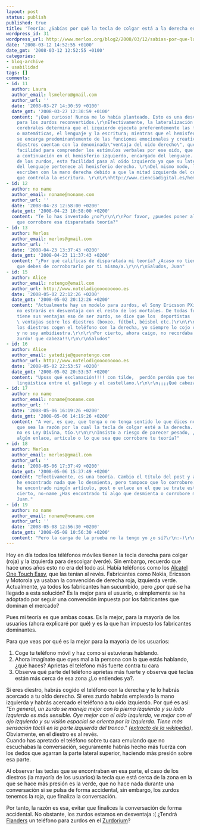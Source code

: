 ```yaml
---
layout: post
status: publish
published: true
title: 'Teoría: ¿Sabías por qué la tecla de colgar está a la derecha en los móviles?'
wordpress_id: 31
wordpress_url: http://www.merlos.org/blog2/2008/03/12/sabias-por-que-la-tecla-de-colgar-esta-a-la-derecha-en-los-moviles/
date: '2008-03-12 14:52:55 +0100'
date_gmt: '2008-03-12 12:52:55 +0100'
categories:
- blog-archive
- usabilidad
tags: []
comments:
- id: 11
  author: Laura
  author_email: lsmelero@gmail.com
  author_url: ''
  date: '2008-03-27 14:30:59 +0100'
  date_gmt: '2008-03-27 12:30:59 +0100'
  content: "¡Qué curioso! Nunca me lo había planteado. Esto es una desventaja también
    para los zurdos reconvertidos.\r\nEfectivamente, la lateralización de los hemisferios
    cerebrales determina que el izquierdo ejecuta preferentemente las funciones lógicas
    o matemáticas, el lenguaje y la escritura; mientras que el hemisferio derecho
    se encarga predominantemente de las funciones emocionales y creativas. \r\nLos
    diestros cuentan con la denominada\"ventaja del oido derecho\", que es una mayor
    facilidad para comprender los estímulos verbales por ese oido, que se reflejan
    a continuación en el hemisferio izquierdo, encargado del lenguaje. En el caso
    de los zurdos, esta facilidad pasa al oido izquierdo ya que su lateralización
    del lenguaje pertenece al hemisferio derecho. \r\nDel mismo modo, los diestros
    escriben con la mano derecha debido a que la mitad izquierda del cerebro es la
    que controla la escritura. \r\n\r\nhttp://www.cienciadigital.es/hemeroteca/reportaje.php?id=2"
- id: 12
  author: no name
  author_email: noname@noname.com
  author_url: ''
  date: '2008-04-23 12:58:00 +0200'
  date_gmt: '2008-04-23 10:58:00 +0200'
  content: "Te lo has inventado ¿no?\r\n\r\nPor favor, ¿puedes poner algún enlace
    que corrobore esa disparatada teoría?"
- id: 13
  author: Merlos
  author_email: merlos@gmail.com
  author_url: ''
  date: '2008-04-23 13:37:43 +0200'
  date_gmt: '2008-04-23 11:37:43 +0200'
  content: "¿Por qué calificas de disparatada mi teoría? ¿Acaso no tiene sentido?\r\nCreo
    que debes de corroborarlo por ti mismo/a.\r\n\r\nSaludos, Juan"
- id: 15
  author: Alice
  author_email: notengo@email.com
  author_url: http://www.noteladigooooooooo.es
  date: '2008-05-02 22:12:26 +0200'
  date_gmt: '2008-05-02 20:12:26 +0200'
  content: "Actualmente hay un modelo para zurdos, el Sony Ericsson PXi, así que ya
    no estrarás en desventaja con el resto de los mortales. De todas formas también
    tiene sus ventajas eso de ser zurdo, se dice que los  deportistas  zurdos   tienen
    \ ventajas sobre los diestros (boxeo, fútbol, béisbol etc.)\r\n\r\nY no todos
    los diestros cogen el teléfono con la derecha, yo siempre lo cojo con la izquierda,
    y no soy ambidiestra.\r\n\r\nPor cierto, ahora caigo, no recordaba que fueras
    zurdo! que cabeza!!\r\n\r\nSaludos"
- id: 16
  author: Alice
  author_email: yatedije@quenotengo.com
  author_url: http://www.notelodigooooooooo.es
  date: '2008-05-02 22:53:57 +0200'
  date_gmt: '2008-05-02 20:53:57 +0200'
  content: "Upsss qué exclamación!!!! con tilde,  perdón perdón que tengo alguna interferencia
    lingüística entre el gallego y el castellano.\r\n\r\n¡¡¡¡Qué cabezaaaaaa!!!!"
- id: 17
  author: no name
  author_email: noname@noname.com
  author_url: ''
  date: '2008-05-06 16:19:26 +0200'
  date_gmt: '2008-05-06 14:19:26 +0200'
  content: "A ver, es que, que tenga o no tenga sentido lo que dices no significa
    que sea la razón por la cual la tecla de colgar esté a la derecha. Tu palabra
    no es Ley Divina, tío.\r\n\r\nInsisto a riesgo de parecer pesado, ¿puedes poner
    algún enlace, artículo o lo que sea que corrobore tu teoría?"
- id: 18
  author: Merlos
  author_email: merlos@gmail.com
  author_url: ''
  date: '2008-05-06 17:37:49 +0200'
  date_gmt: '2008-05-06 15:37:49 +0200'
  content: "Efectivamente, es una teoría. Cambio el título del post y añado \"Teoría:\".\r\n\r\nNo
    he encontrado nada que lo desmienta, pero tampoco que lo corrobore. Es más, no
    he encontrado ningún artículo, post o enlace en el que se trate este tema.\r\n\r\nPor
    cierto, no-name ¿Has encontrado tú algo que desmienta o corrobore mi teoría?\r\n\r\nSaludos,
    Juan."
- id: 19
  author: no name
  author_email: noname@noname.com
  author_url: ''
  date: '2008-05-08 12:56:30 +0200'
  date_gmt: '2008-05-08 10:56:30 +0200'
  content: "Pero la carga de la prueba no la tengo yo ¿o sí?\r\n:-)\r\n\r\nhttp://es.wikipedia.org/wiki/Onus_probandi"
---
```

<p>Hoy en día todos los téléfonos móviles tienen la tecla derecha para colgar (roja) y la izquierda para descolgar (verde). Sin embargo, recuerdo que hace unos años esto no era del todo así. Había teléfonos como los <a href="http://www.mobilozz.hu/mobilok/kepek/alcatel_one_touch_easy.gif">Alcatel One Touch Easy</a>, que las tenían al revés. Fabricantes como Nokia, Ericsson y Motorola ya usaban la convención de derecha roja, izquierda verde.<br />
Actualmente, ya todos los fabricantes han sucumbido, pero ¿por qué se ha llegado a esta solución? Es la mejor para el usuario, o simplemente se ha adoptado por seguir una convención impuesta por los fabricantes que dominan el mercado?</p>
<p>Pues mi teoría es que ambas cosas. Es la mejor, para la mayoría de los usuarios (ahora explicaré por qué) y es la que han impuesto los fabricantes dominantes.</p>
<p>Para que veas por qué es la mejor para la mayoría de los usuarios:</p>
<ol>
<li>Coge tu teléfono móvil y haz como si estuvieras hablando.</li>
<li>Ahora imagínate que oyes mal a la persona con la que estás hablando, ¿qué haces? Aprietas el teléfono más fuerte contra tu cara</li>
<li>Observa qué parte del teléfono aprietas más fuerte y observa qué teclas están más cerca de esa zona ¿Lo entiendes ya?.</li>
</ol>
<p>Si eres diestro, habrás cogido el teléfono con la derecha y te lo habrás acercado a tu oído derecho. Si eres zurdo habrás empleado la mano izquierda y habrás acercado el teléfono a tu oído izquierdo.  Por qué es así:<br />
<em>"En general, un zurdo se maneja mejor con la pierna izquierda y su lado izquierdo es más sensible. Oye mejor con el oído izquierdo, ve mejor con el ojo izquierdo y su visión espacial se orienta por la izquierda. Tiene más sensación táctil en la parte izquierda del tronco." (<a href="http://es.wikipedia.org/wiki/Zurdo">extracto de la wikipedia</a>)</em>, Obviamente, en el diestro es  al revés.<br />
Cuando has apretado el teléfono sobre tu cara emulando que no escuchabas la conversación, seguramente habrás hecho más fuerza con los dedos que agarran la parte lateral superior, haciendo más presión sobre esa parte.</p>
<p>Al observar las teclas que se encontraban en esa parte, el caso de los diestros (la mayoría de los usuarios) la tecla que está cerca de la zona en la que se hace más presión es la verde, que no hace nada durante una conversación si se pulsa de forma accidental, sin embargo, los zurdos tenemos la roja, que finaliza la conversación.</p>
<p>Por tanto, la razón es esa, evitar que finalices la conversación de forma accidental. No obstante, los zurdos estamos en desventaja :( ¿Tendrá <a href="http://www.lossimpsonsonline.com.ar/personajes/ned-flanders/">Flanders</a> un teléfono para zurdos en el <a href="http://www.leftorium.com/">Zurdorium</a>?</p>
